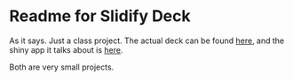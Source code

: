 Readme for Slidify Deck
=================

As it says. Just a class project. The actual deck can be found [here](http://mhonaker.github.io/dev_data_products), and the shiny app it talks about is [here](https://mhonaker.shinyapps.io/proj2/).

Both are very small projects.
